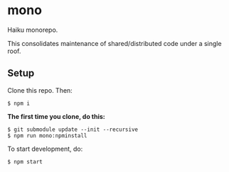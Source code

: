 # mono

Haiku monorepo.

This consolidates maintenance of shared/distributed code under a single roof.

## Setup

Clone this repo. Then:

    $ npm i

**The first time you clone, do this:**

    $ git submodule update --init --recursive
    $ npm run mono:npminstall

To start development, do:

    $ npm start
